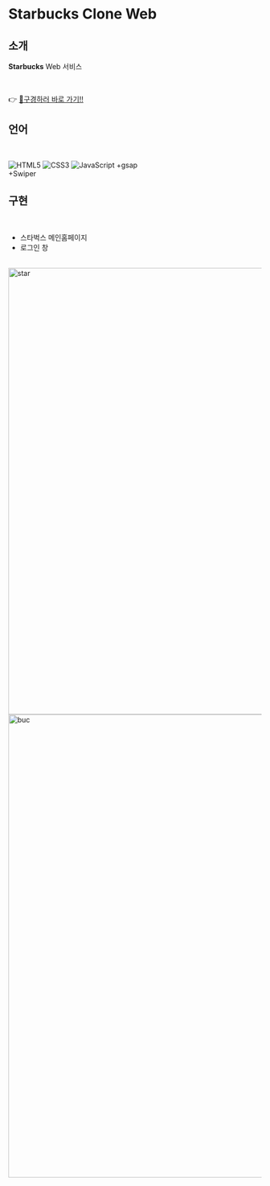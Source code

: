 # Starbucks Clone Web

## 소개

**Starbucks** Web 서비스

<br />

👉 [🔗구경하러 바로 가기!!](https://tubular-babka-24166d.netlify.app/)

## 언어

<br />

![HTML5](https://img.shields.io/badge/-HTML5-E34F26?&logo=html5&logoColor=white) ![CSS3](https://img.shields.io/badge/-CSS3-1572B6?&logo=css3&logoColor=white) ![JavaScript](https://img.shields.io/badge/-JavaScript-F7DF1E?&logo=javascript&logoColor=white)
+gsap <br />
+Swiper<br />

## 구현

<br />

- 스타벅스 메인홈페이지
- 로그인 창

<br />

<img width="888" alt="star" src="https://user-images.githubusercontent.com/109197023/195831045-c4d12bc9-0d91-4869-af50-e8d497c36c0f.PNG">

<img width="921" alt="buc" src="https://user-images.githubusercontent.com/109197023/195842449-99448ed4-418f-482a-a6e7-8d8f269f9fb1.PNG">
